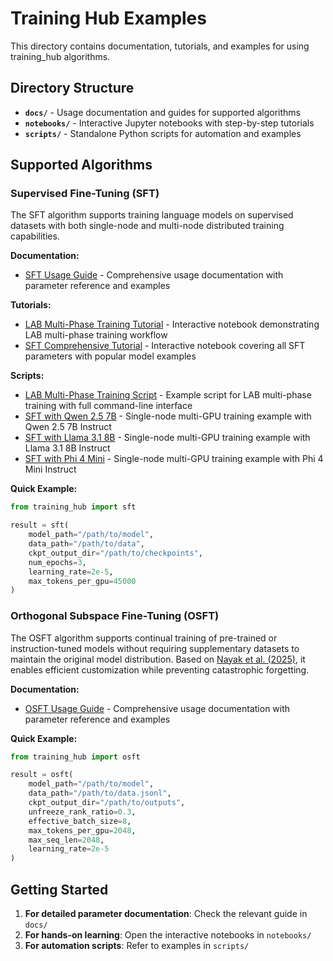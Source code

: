 # Training Hub Examples

This directory contains documentation, tutorials, and examples for using training_hub algorithms.

## Directory Structure

- **`docs/`** - Usage documentation and guides for supported algorithms
- **`notebooks/`** - Interactive Jupyter notebooks with step-by-step tutorials
- **`scripts/`** - Standalone Python scripts for automation and examples

## Supported Algorithms

### Supervised Fine-Tuning (SFT)

The SFT algorithm supports training language models on supervised datasets with both single-node and multi-node distributed training capabilities.

**Documentation:**
- [SFT Usage Guide](docs/sft_usage.md) - Comprehensive usage documentation with parameter reference and examples

**Tutorials:**
- [LAB Multi-Phase Training Tutorial](notebooks/lab_multiphase_training_tutorial.ipynb) - Interactive notebook demonstrating LAB multi-phase training workflow
- [SFT Comprehensive Tutorial](notebooks/sft_comprehensive_tutorial.ipynb) - Interactive notebook covering all SFT parameters with popular model examples

**Scripts:**
- [LAB Multi-Phase Training Script](scripts/lab_multiphase_training.py) - Example script for LAB multi-phase training with full command-line interface
- [SFT with Qwen 2.5 7B](scripts/sft_qwen_example.py) - Single-node multi-GPU training example with Qwen 2.5 7B Instruct
- [SFT with Llama 3.1 8B](scripts/sft_llama_example.py) - Single-node multi-GPU training example with Llama 3.1 8B Instruct  
- [SFT with Phi 4 Mini](scripts/sft_phi_example.py) - Single-node multi-GPU training example with Phi 4 Mini Instruct

**Quick Example:**
```python
from training_hub import sft

result = sft(
    model_path="/path/to/model",
    data_path="/path/to/data",
    ckpt_output_dir="/path/to/checkpoints",
    num_epochs=3,
    learning_rate=2e-5,
    max_tokens_per_gpu=45000
)
```

### Orthogonal Subspace Fine-Tuning (OSFT)

The OSFT algorithm supports continual training of pre-trained or instruction-tuned models without requiring supplementary datasets to maintain the original model distribution. Based on [Nayak et al. (2025)](https://arxiv.org/abs/2504.07097), it enables efficient customization while preventing catastrophic forgetting.

**Documentation:**
- [OSFT Usage Guide](docs/osft_usage.md) - Comprehensive usage documentation with parameter reference and examples

**Quick Example:**
```python
from training_hub import osft

result = osft(
    model_path="/path/to/model",
    data_path="/path/to/data.jsonl", 
    ckpt_output_dir="/path/to/outputs",
    unfreeze_rank_ratio=0.3,
    effective_batch_size=8,
    max_tokens_per_gpu=2048,
    max_seq_len=2048,
    learning_rate=2e-5
)
```

## Getting Started

1. **For detailed parameter documentation**: Check the relevant guide in `docs/`
2. **For hands-on learning**: Open the interactive notebooks in `notebooks/`
3. **For automation scripts**: Refer to examples in `scripts/`
